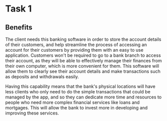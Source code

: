 # Task 1

## Benefits

The client needs this banking software in order to store the account details of their customers, and help streamline the process of accessing an account for their customers by providing them with an easy to use application. Customers won't be required to go to a bank branch to access their account, as they will be able to effectively manage their finances from their own computer, which is more convenient for them. This software will allow them to clearly see their account details and make transactions such as deposits and withdrawals easily.

Having this capability means that the bank's physical locations will have less clients who only need to do the simple transactions that could be managed by the app, and so they can dedicate more time and resources to people who need more complex financial services like loans and mortgages. This will allow the bank to invest more in developing and improving these services.
